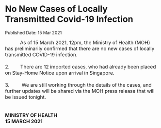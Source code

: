 <html>
    <meta http-equiv="Content-Type" content="text/html; charset=utf-8"/>
    <meta charset="utf-8"/>
    <title>No New Cases of Locally Transmitted Covid-19 Infection </title>
    <body><h1>No New Cases of Locally Transmitted Covid-19 Infection </h1>
    <p>Published Date: 15 Mar 2021</p> <span style="font-size: 16px;">&nbsp; &nbsp; &nbsp; &nbsp; &nbsp; &nbsp;As of 15 March 2021, 12pm, the Ministry of Health (MOH) has preliminarily confirmed that there are no new cases of locally transmitted COVID-19 infection.<br><br>2.&nbsp; &nbsp; &nbsp; &nbsp; There are 12 imported cases, who had already been placed on Stay-Home Notice upon arrival in Singapore.<br><br>3.&nbsp; &nbsp; &nbsp; &nbsp; &nbsp;We are still working through the details of the cases, and further updates will be shared via the MOH press release that will be issued tonight.<br><br><br><strong>MINISTRY OF HEALTH<br>15 MARCH 2021</strong></span></body>
</html>